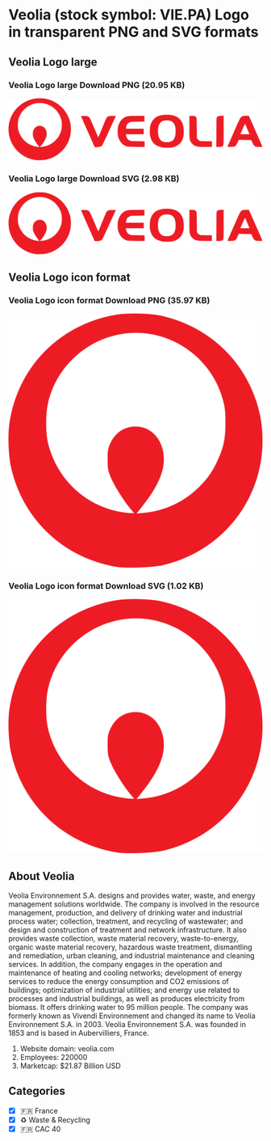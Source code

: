 # Veolia (stock symbol: VIE.PA) Logo in transparent PNG and SVG formats

## Veolia Logo large

### Veolia Logo large Download PNG (20.95 KB)

![Veolia Logo large Download PNG (20.95 KB)](/img/orig/VIE.PA_BIG-0a28c372.png)

### Veolia Logo large Download SVG (2.98 KB)

![Veolia Logo large Download SVG (2.98 KB)](/img/orig/VIE.PA_BIG-188441b7.svg)

## Veolia Logo icon format

### Veolia Logo icon format Download PNG (35.97 KB)

![Veolia Logo icon format Download PNG (35.97 KB)](/img/orig/VIE.PA-a38d3255.png)

### Veolia Logo icon format Download SVG (1.02 KB)

![Veolia Logo icon format Download SVG (1.02 KB)](/img/orig/VIE.PA-a31e4131.svg)

## About Veolia

Veolia Environnement S.A. designs and provides water, waste, and energy management solutions worldwide. The company is involved in the resource management, production, and delivery of drinking water and industrial process water; collection, treatment, and recycling of wastewater; and design and construction of treatment and network infrastructure. It also provides waste collection, waste material recovery, waste-to-energy, organic waste material recovery, hazardous waste treatment, dismantling and remediation, urban cleaning, and industrial maintenance and cleaning services. In addition, the company engages in the operation and maintenance of heating and cooling networks; development of energy services to reduce the energy consumption and CO2 emissions of buildings; optimization of industrial utilities; and energy use related to processes and industrial buildings, as well as produces electricity from biomass. It offers drinking water to 95 million people. The company was formerly known as Vivendi Environnement and changed its name to Veolia Environnement S.A. in 2003. Veolia Environnement S.A. was founded in 1853 and is based in Aubervilliers, France.

1. Website domain: veolia.com
2. Employees: 220000
3. Marketcap: $21.87 Billion USD


## Categories
- [x] 🇫🇷 France
- [x] ♻️ Waste & Recycling
- [x] 🇫🇷 CAC 40

